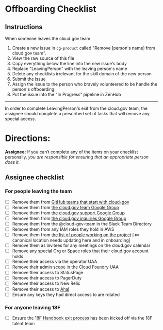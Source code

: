# Offboarding Checklist

## Instructions

When someone leaves the cloud.gov team

1. Create a new issue in `cg-product` called "Remove [person's name] from cloud.gov team".
2. View the raw source of this file
3. Copy everything below the line into the new issue's body
4. Replace "LeavingPerson" with the leaving person's name
5. Delete any checklists irrelevant for the skill domain of the new person
6. Submit the issue
7. Assign the issue to the person who bravely volunteered to be handle the person's offboarding
8. Put the issue into the "In Progress" pipeline in ZenHub

---

In order to complete LeavingPerson's exit from the cloud.gov team, the assignee should complete a prescribed set of tasks that will remove any special access.

# Directions:
**Assignee:** If you can’t complete any of the items on your checklist personally, _you are responsible for ensuring that an appropriate person does it_.

## Assignee checklist

### For people leaving the team
- [ ] Remove them from [GitHub teams that start with cloud-gov](https://github.com/orgs/18F/teams?utf8=%E2%9C%93&query=cloud-gov)
- [ ] Remove them from [the cloud.gov team Google Group](https://groups.google.com/a/gsa.gov/forum/?hl=en#!forum/cloud-gov)
- [ ] Remove them from [the cloud.gov support Google Group](https://groups.google.com/a/gsa.gov/forum/?hl=en#!forum/cloud-gov-support)
- [ ] Remove them from [the cloud.gov inquiries Google Group](https://groups.google.com/a/gsa.gov/forum/?hl=en#!forum/cloud-gov-inquiries)
- [ ] Remove them from the @cloud-gov-team in the Slack Team Directory
- [ ] Remove them from any IAM roles they hold in AWS
- [ ] Remove them from [the list of people working on the project](https://docs.google.com/spreadsheets/d/1mW3tphZ98ExmMxLHPogSpTq8DzYr5Oh8_SHnOTvjRWM/edit#gid=0) [<== canonical location needs updating here and in onboarding]
- [ ] Remove them as invitees for any meetings on the cloud.gov calendar
- [ ] Remove any special Org or Space roles that their cloud.gov account holds
- [ ] Remove their access via the operator UAA
- [ ] Remove their admin scope in the Cloud Foundry UAA
- [ ] Remove their access to StatusPage
- [ ] Remove their access to PagerDuty
- [ ] Remove their access to New Relic
- [ ] Remove their access to [Aha!](https://18f.aha.io)
- [ ] Ensure any keys they had direct access to are rotated

### For anyone leaving 18F
- [ ] Ensure the [18F Handbook exit process](https://handbook.18f.gov/leaving-18f/#offboarding-process) has been kicked off via the 18F talent team
